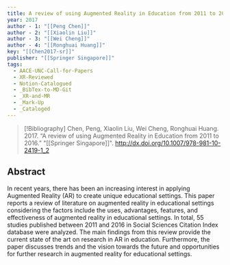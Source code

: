 ```yaml
---
title: A review of using Augmented Reality in Education from 2011 to 2016
year: 2017
author - 1: "[[Peng Chen]]"
author - 2: "[[Xiaolin Liu]]"
author - 3: "[[Wei Cheng]]"
author - 4: "[[Ronghuai Huang]]"
key: "[[Chen2017-sr]]"
publisher: "[[Springer Singapore]]"
tags:
  - AACE-UNC-Call-for-Papers
  - XR-Reviewed
  - Notion-Catalogued
  - _BibTex-to-MD-Git
  - _XR-and-MR
  - _Mark-Up
  - _Cataloged
---
```


> [!Bibliography]
> Chen, Peng, Xiaolin Liu, Wei Cheng, Ronghuai Huang. 2017. “A review of using Augmented Reality in Education from 2011 to 2016.” "[[Springer Singapore]]". http://dx.doi.org/10.1007/978-981-10-2419-1_2

## Abstract
In recent years, there has been an increasing interest in applying Augmented Reality (AR) to create unique educational settings. This paper reports a review of literature on augmented reality in educational settings considering the factors include the uses, advantages, features, and effectiveness of augmented reality in educational settings. In total, 55 studies published between 2011 and 2016 in Social Sciences Citation Index database were analyzed. The main findings from this review provide the current state of the art on research in AR in education. Furthermore, the paper discusses trends and the vision towards the future and opportunities for further research in augmented reality for educational settings.